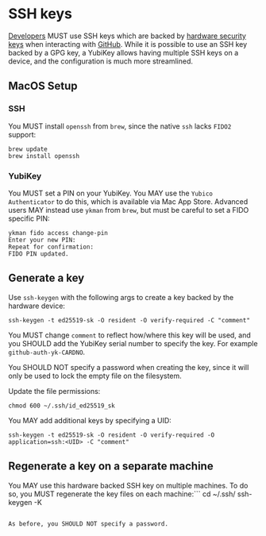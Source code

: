 # SSH keys

[Developers](./devs.md) MUST use SSH keys which are backed by [hardware security keys](./hardware_security_keys.md) when interacting with [GitHub](./github.md).  While it is possible to use an SSH key backed by a GPG key, a YubiKey allows having multiple SSH keys on a device, and the configuration is much more streamlined.

## MacOS Setup

### SSH

You MUST install `openssh` from `brew`, since the native `ssh` lacks `FIDO2` support:
```
brew update
brew install openssh
```

### YubiKey

You MUST set a PIN on your YubiKey.  You MAY use the `Yubico Authenticator` to do this, which is available via Mac App Store.  Advanced users MAY instead use `ykman` from `brew`, but must be careful to set a FIDO specific PIN:
```
ykman fido access change-pin
Enter your new PIN: 
Repeat for confirmation: 
FIDO PIN updated.
```

## Generate a key

Use `ssh-keygen` with the following args to create a key backed by the hardware device:
```
ssh-keygen -t ed25519-sk -O resident -O verify-required -C "comment"
```
You MUST change `comment` to reflect how/where this key will be used, and you SHOULD add the YubiKey serial number to specify the key.  For example `github-auth-yk-CARDNO`.

You SHOULD NOT specify a password when creating the key, since it will only be used to lock the empty file on the filesystem.

Update the file permissions:
```
chmod 600 ~/.ssh/id_ed25519_sk
```

You MAY add additional keys by specifying a UID:
```
ssh-keygen -t ed25519-sk -O resident -O verify-required -O application=ssh:<UID> -C "comment"
```

## Regenerate a key on a separate machine

You MAY use this hardware backed SSH key on multiple machines. To do so, you MUST regenerate the key files on each machine:```
cd ~/.ssh/
ssh-keygen -K
```

As before, you SHOULD NOT specify a password.
